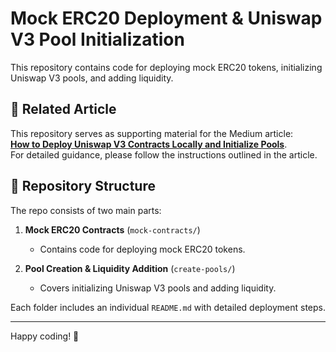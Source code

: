 # Mock ERC20 Deployment & Uniswap V3  Pool Initialization

This repository contains code for deploying mock ERC20 tokens, initializing Uniswap V3 pools, and adding liquidity.

## 📖 Related Article  
This repository serves as supporting material for the Medium article:  
[**How to Deploy Uniswap V3 Contracts Locally and Initialize Pools**](https://medium.com/coinmonks/how-to-deploy-uniswap-v3-contracts-locally-and-initialize-pools-c97df593b63f).  
For detailed guidance, please follow the instructions outlined in the article.

## 📂 Repository Structure  
The repo consists of two main parts:

1. **Mock ERC20 Contracts** (`mock-contracts/`)  
   - Contains code for deploying mock ERC20 tokens.  
   
2. **Pool Creation & Liquidity Addition** (`create-pools/`)  
   - Covers initializing Uniswap V3 pools and adding liquidity.  

Each folder includes an individual `README.md` with detailed deployment steps.

---
Happy coding! 🚀  
